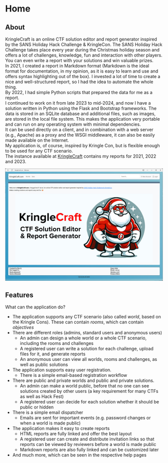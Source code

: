 # Home

## About

KringleCraft is an online CTF solution editor and report generator inspired by the SANS Holiday Hack Challenge & KringleCon. 
The SANS Holiday Hack Challenge takes place every year during the Christmas holiday season and offers a lot of challenges, knowledge, fun and interaction with other players.
You can even write a report with your solutions and win valuable prizes.  
In 2021, I created a report in Markdown format (Markdown is the ideal format for documentation, in my opinion, as it is easy to learn and use and offers syntax highlighting out of the box).
I invested a lot of time to create a nice and well-structured report, so I had the idea to automate the whole thing.   
By 2022, I had simple Python scripts that prepared the data for me as a report.  
I continued to work on it from late 2023 to mid-2024, and now I have a solution written in Python using the Flask and Bootstrap frameworks. 
The data is stored in an SQLite database and additional files, such as images, are stored in the local file system. 
This makes the application very portable and can run on any operating system with minimal dependencies.  
It can be used directly on a client, and in combination with a web server (e.g., Apache) as a proxy and the WSGI middleware, it can also be easily made available on the Internet.  
My application is, of course, inspired by Kringle Con, but is flexible enough to be used for any CTF scenario.   
The instance available at [KringleCraft](https://craft.kringle.info) contains my reports for 2021, 2022 and 2023.

![Index](./img/index.jpg)

## Features

What can the application do?

- The application supports any CTF scenario (also called *world*, based on the Kringle Cons). These can contain *rooms*, which can contain *objectives*
- There are different roles (admins, standard users and anonymous users)
    - An admin can design a whole world or a whole CTF scenario, including the rooms and challenges
    - A registered user can write a solution for each challenge, upload files for it, and generate reports
    - An anonymous user can view all worlds, rooms and challenges, as well as public solutions
- The application supports easy user registration.
    - There is a simple email-based registration workflow
- There are public and private worlds and public and private solutions.
    - An admin can make a world public, before that no one can see solutions created by other users (a key requirement for many CTFs as well as Hack Fest)
    - A registered user can decide for each solution whether it should be public or hidden
- There is a simple email dispatcher
    - Emails are sent for important events (e.g. password changes or when a world is made public)
- The application makes it easy to create reports
    - HTML reports are fully linked and offer the best layout
    - A registered user can create and distribute invitation links so that reports can be viewed by reviewers before a world is made public
    - Markdown reports are also fully linked and can be customized later
- And much more, which can be seen in the respective help pages
